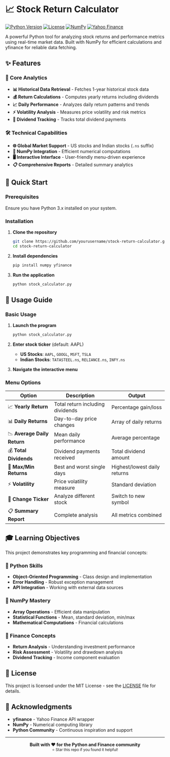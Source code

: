 # 📈 Stock Return Calculator

[![Python Version](https://img.shields.io/badge/python-3.x-blue.svg)](https://python.org)
[![License](https://img.shields.io/badge/license-MIT-green.svg)](LICENSE)
[![NumPy](https://img.shields.io/badge/NumPy-013243?logo=numpy&logoColor=white)](https://numpy.org)
[![Yahoo Finance](https://img.shields.io/badge/Yahoo%20Finance-API-purple)](https://pypi.org/project/yfinance/)

A powerful Python tool for analyzing stock returns and performance metrics using real-time market data. Built with NumPy for efficient calculations and yfinance for reliable data fetching.

## ✨ Features

### 🎯 Core Analytics
- **📊 Historical Data Retrieval** - Fetches 1-year historical stock data
- **💰 Return Calculations** - Computes yearly returns including dividends
- **📈 Daily Performance** - Analyzes daily return patterns and trends
- **⚡ Volatility Analysis** - Measures price volatility and risk metrics
- **💎 Dividend Tracking** - Tracks total dividend payments

### 🛠️ Technical Capabilities
- **🌐 Global Market Support** - US stocks and Indian stocks (`.ns` suffix)
- **🔢 NumPy Integration** - Efficient numerical computations
- **🖥️ Interactive Interface** - User-friendly menu-driven experience
- **📋 Comprehensive Reports** - Detailed summary analytics

## 🚀 Quick Start

### Prerequisites
Ensure you have Python 3.x installed on your system.

### Installation

1. **Clone the repository**
   ```bash
   git clone https://github.com/yourusername/stock-return-calculator.git
   cd stock-return-calculator
   ```

2. **Install dependencies**
   ```bash
   pip install numpy yfinance
   ```

3. **Run the application**
   ```bash
   python stock_calculator.py
   ```

## 📖 Usage Guide

### Basic Usage

1. **Launch the program**
   ```bash
   python stock_calculator.py
   ```

2. **Enter stock ticker** (default: AAPL)
   - **US Stocks**: `AAPL`, `GOOGL`, `MSFT`, `TSLA`
   - **Indian Stocks**: `TATASTEEL.ns`, `RELIANCE.ns`, `INFY.ns`

3. **Navigate the interactive menu**

### Menu Options

| Option | Description | Output |
|--------|-------------|---------|
| 📈 **Yearly Return** | Total return including dividends | Percentage gain/loss |
| 📊 **Daily Returns** | Day-to-day price changes | Array of daily returns |
| 📉 **Average Daily Return** | Mean daily performance | Average percentage |
| 💰 **Total Dividends** | Dividend payments received | Total dividend amount |
| 🎯 **Max/Min Returns** | Best and worst single days | Highest/lowest daily returns |
| ⚡ **Volatility** | Price volatility measure | Standard deviation |
| 🔄 **Change Ticker** | Analyze different stock | Switch to new symbol |
| 📋 **Summary Report** | Complete analysis | All metrics combined |

## 🎓 Learning Objectives

This project demonstrates key programming and financial concepts:

### 🐍 Python Skills
- **Object-Oriented Programming** - Class design and implementation
- **Error Handling** - Robust exception management
- **API Integration** - Working with external data sources

### 🔢 NumPy Mastery
- **Array Operations** - Efficient data manipulation
- **Statistical Functions** - Mean, standard deviation, min/max
- **Mathematical Computations** - Financial calculations

### 💼 Finance Concepts
- **Return Analysis** - Understanding investment performance
- **Risk Assessment** - Volatility and drawdown analysis
- **Dividend Tracking** - Income component evaluation


## 📝 License

This project is licensed under the MIT License - see the [LICENSE](LICENSE) file for details.

## 🙏 Acknowledgments

- **yfinance** - Yahoo Finance API wrapper
- **NumPy** - Numerical computing library
- **Python Community** - Continuous inspiration and support

---

<div align="center">
  <strong>Built with ❤️ for the Python and Finance community</strong>
  <br>
  <sub>⭐ Star this repo if you found it helpful!</sub>
</div>